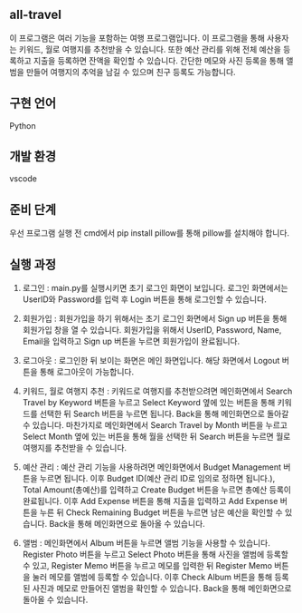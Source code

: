 ## all-travel
이 프로그램은 여러 기능을 포함하는 여행 프로그램입니다. 이 프로그램을 통해 사용자는 키워드, 월로 여행지를 추천받을 수 있습니다. 또한 예산 관리를 위해 전체 예산을 등록하고 지출을 등록하면 잔액을 확인할 수 있습니다. 간단한 메모와 사진 등록을 통해 앨범을 만들어 여행지의 추억을 남길 수 있으며 친구 등록도 가능합니다.

## 구현 언어
Python

## 개발 환경
vscode

## 준비 단계
우선 프로그램 실행 전 cmd에서 pip install pillow를 통해 pillow를 설치해야 합니다.

## 실행 과정
1. 로그인 : main.py를 실행시키면 초기 로그인 화면이 보입니다. 로그인 화면에서는 UserID와 Password를 입력 후 Login 버튼을 통해 로그인할 수 있습니다.

2. 회원가입 : 회원가입을 하기 위해서는 초기 로그인 화면에서 Sign up 버튼을 통해 회원가입 창을 열 수 있습니다. 회원가입을 위해서 UserID, Password, Name, Email을 입력하고 Sign up 버튼을 누르면 회원가입이 완료됩니다.

3. 로그아웃 : 로그인한 뒤 보이는 화면은 메인 화면입니다. 해당 화면에서 Logout 버튼을 통해 로그아웃이 가능합니다.

4. 키워드, 월로 여행지 추천 : 키워드로 여행지를 추천받으려면 메인화면에서 Search Travel by Keyword 버튼을 누르고 Select Keyword 옆에 있는 버튼을 통해 키워드를 선택한 뒤 Search 버튼을 누르면 됩니다. Back을 통해 메인화면으로 돌아갈 수 있습니다.
마찬가지로 메인화면에서 Search Travel by Month 버튼을 누르고 Select Month 옆에 있는 버튼을 통해 월을 선택한 뒤 Search 버튼을 누르면 월로 여행지를 추천받을 수 있습니다.

5. 예산 관리 : 예산 관리 기능을 사용하려면 메인화면에서 Budget Management 버튼을 누르면 됩니다. 이후 Budget ID(예산 관리 ID로 임의로 정하면 됩니다.), Total Amount(총예산)를 입력하고 Create Budget 버튼을 누르면 총예산 등록이 완료됩니다. 이후 Add Expense 버튼을 통해 지출을 입력하고 Add Expense 버튼을 누른 뒤 Check Remaining Budget 버튼을 누르면 남은 예산을 확인할 수 있습니다. Back을 통해 메인화면으로 돌아올 수 있습니다.

6. 앨범 : 메인화면에서 Album 버튼을 누르면 앨범 기능을 사용할 수 있습니다. Register Photo 버튼을 누르고 Select Photo 버튼을 통해 사진을 앨범에 등록할 수 있고, Register Memo 버튼을 누르고 메모를 입력한 뒤 Register Memo 버튼을 눌러 메모를 앨범에 등록할 수 있습니다. 이후 Check Album 버튼을 통해 등록된 사진과 메모로 만들어진 앨범을 확인할 수 있습니다. Back을 통해 메인화면으로 돌아올 수 있습니다.
